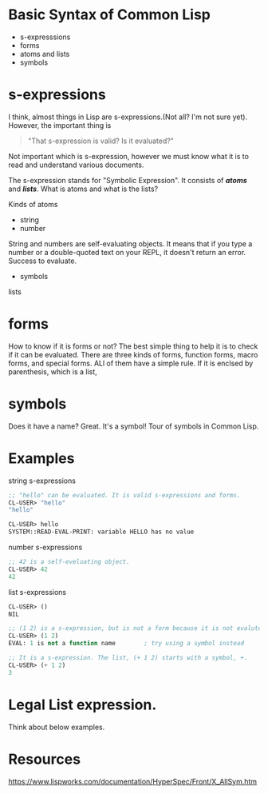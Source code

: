 # Basic Syntax of Common Lisp
- s-expresssions
- forms
- atoms and lists
- symbols

# s-expressions
I think, almost things in Lisp are s-expressions.(Not all? I'm not sure yet). However, the important thing is 

> "That s-expression is valid? Is it evaluated?"

Not important which is s-expression, however we must know what it is to read and understand various documents.

The s-expression stands for "Symbolic Expression". It consists of ***atoms*** and ***lists***.
What is atoms and what is the lists? 

Kinds of atoms
- string
- number

String and numbers are self-evaluating objects. It means that if you type a number or a double-quoted text on your REPL, it doesn't return an error. Success to evaluate.

- symbols


lists

# forms
How to know if it is forms or not? The best simple thing to help it is to check if it can be evaluated.
There are three kinds of forms, function forms, macro forms, and special forms.
ALl of them have a simple rule. If it is enclsed by parenthesis, which is a list, 

# symbols
Does it have a name? Great. It's a symbol!
Tour of symbols in Common Lisp.


# Examples

string s-expressions
```lisp
;; "hello" can be evaluated. It is valid s-expressions and forms.
CL-USER> "hello"
"hello"

CL-USER> hello
SYSTEM::READ-EVAL-PRINT: variable HELLO has no value
```



number s-expressions
```lisp
;; 42 is a self-eveluating object.
CL-USER> 42
42
```

list s-expressions
```lisp
CL-USER> ()
NIL

;; (1 2) is a s-expression, but is not a form because it is not evaluted.
CL-USER> (1 2)
EVAL: 1 is not a function name        ; try using a symbol instead

;; It is a s-expression. The list, (+ 1 2) starts with a symbol, +.
CL-USER> (+ 1 2)
3
```

# Legal List expression.
Think about below examples.


# Resources
https://www.lispworks.com/documentation/HyperSpec/Front/X_AllSym.htm